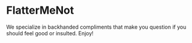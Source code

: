 # FlatterMeNot
We specialize in backhanded compliments that make you question if you should feel good or insulted. Enjoy!
